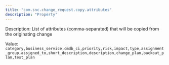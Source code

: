 ```yaml
---
title: "com.snc.change_request.copy.attributes"
description: "Property"
---
```


Description: List of attributes (comma-separated) that will be copied from the originating change

Value: `category,business_service,cmdb_ci,priority,risk,impact,type,assignment_group,assigned_to,short_description,description,change_plan,backout_plan,test_plan`